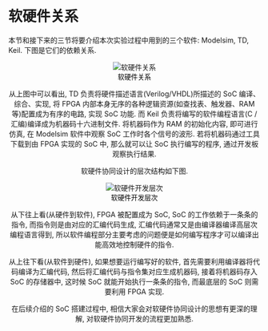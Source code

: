 # 软硬件关系

本节和接下来的三节将要介绍本次实验过程中用到的三个软件: Modelsim, TD, Keil. 下图是它们的依赖关系.

<div align ="center"><img src="/img/lab0/04.png" alt="软硬件关系" style="zoom:100%;" /><div align ="center">


<center style="color:#000000;font-size:10pt;">软硬件关系</center>

从上图中可以看出, TD 负责将硬件描述语言(Verilog/VHDL)所描述的 SoC 编译、综合、实现, 将 FPGA 内部本身无序的各种逻辑资源(如查找表、触发器、RAM 等)配置成为有序的电路, 实现 SoC 功能. 而 Keil 负责将编写的软件编程语言(C / 汇编)编译成为机器码十六进制文件. 将机器码作为 RAM 的初始化内容, 即可进行仿真, 在 Modelsim 软件中观察 SoC 工作时各个信号的波形. 若将机器码通过工具下载到由 FPGA 实现的 SoC 中, 那么就可以让 SoC 执行编写的程序, 通过开发板观察执行结果. 

软硬件协同设计的层次结构如下图.

<div align ="center"><img src="/img/lab0/05.png" alt="软硬件开发层次" style="zoom:100%;" /><div align ="center">


<center style="color:#000000;font-size:10pt;">软硬件开发层次</center>

从下往上看(从硬件到软件), FPGA 被配置成为 SoC, SoC 的工作依赖于一条条的指令, 而指令则是由对应的汇编代码生成, 汇编代码通常又是由编译器编译高层次编程语言得到, 所以软件编程部分主要考虑的问题便是如何编写程序才可以编译出能高效地控制硬件的指令. 

从上往下看(从软件到硬件), 如果想要运行编写好的软件, 首先需要利用编译器将代码编译为汇编代码, 然后将汇编代码与指令集对应生成机器码, 接着将机器码存入 SoC 的存储器中, 这时候 SoC 就能开始执行一条条的指令, 而最底层的 SoC 则需要利用 FPGA 实现. 

在后续介绍的 SoC 搭建过程中, 相信大家会对软硬件协同设计的思想有更深的理解, 对软硬件协同开发的流程更加熟悉.

